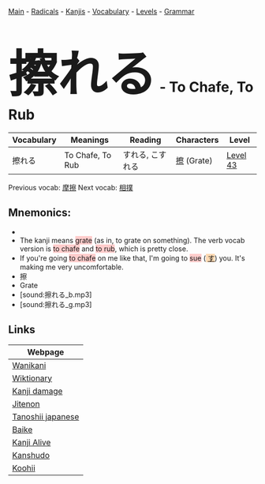 <style> bigfont {font-size: 100px}</style>
[Main](../README.md) -
[Radicals](../radicals.md) -
[Kanjis](../kanjis.md) -
[Vocabulary](../vocabulary.md) -
[Levels](../levels.md) -
[Grammar](../grammar.md)
# <bigfont> 擦れる</bigfont> - To Chafe, To Rub 

| Vocabulary | Meanings | Reading | Characters | Level |
| --- | --- | --- | --- | --- |
| 擦れる | To Chafe, To Rub | すれる, こすれる |  [擦](../kanjis/擦.md) (Grate) | [Level 43](../levels/wk_level43.md) |

Previous vocab: [摩擦](摩擦.md) Next vocab: [相撲](相撲.md) 

## Mnemonics:

* 
* The kanji means <span style="background-color:#ffcccb"> grate</span> (as in, to grate on something). The verb vocab version is <span style="background-color:#ffcccb"> to chafe</span> and <span style="background-color:#ffcccb"> to rub</span>, which is pretty close.
* If you're going <span style="background-color:#ffcccb"> to chafe</span> on me like that, I'm going to <span style="background-color:#ffcccb"> sue</span> (<span style="background-color:#fed8b1"> [す](https://jisho.org/search/す)</span>) you. It's making me very uncomfortable.
* 擦
* Grate
* [sound:擦れる_b.mp3]
* [sound:擦れる_g.mp3]


## Links 

| Webpage |
| --- |
| [Wanikani          ](https://www.wanikani.com/kanji/擦れる) |
| [Wiktionary        ](https://en.wiktionary.org/wiki/擦れる) |
| [Kanji damage      ](http://www.kanjidamage.com/kanji/search?utf8=✓&q=擦れる) |
| [Jitenon           ](https://jitenon.com/kanji/擦れる) |
| [Tanoshii japanese ](https://www.tanoshiijapanese.com/dictionary/kanji.cfm?k=擦れる) |
| [Baike             ](https://baike.baidu.com/item/擦れる) |
| [Kanji Alive       ](https://app.kanjialive.com/擦れる) |
| [Kanshudo          ](https://www.kanshudo.com/searchmn?q=擦れる) |
| [Koohii            ](https://kanji.koohii.com/study/kanji/擦れる) |
